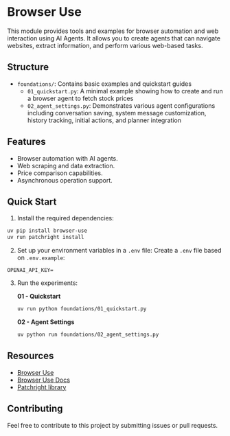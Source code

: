 # Browser Use

This module provides tools and examples for browser automation and web interaction using AI Agents. It allows you to create agents that can navigate websites, extract information, and perform various web-based tasks.

## Structure

- `foundations/`: Contains basic examples and quickstart guides
  - `01_quickstart.py`: A minimal example showing how to create and run a browser agent to fetch stock prices
  - `02_agent_settings.py`: Demonstrates various agent configurations including conversation saving, system message customization, history tracking, initial actions, and planner integration

## Features

- Browser automation with AI agents.
- Web scraping and data extraction.
- Price comparison capabilities.
- Asynchronous operation support.

## Quick Start

1. Install the required dependencies:
```bash
uv pip install browser-use
uv run patchright install
```

2. Set up your environment variables in a `.env` file:
Create a `.env` file based on `.env.example`:
```
OPENAI_API_KEY=
```

3. Run the experiments:

    **01 - Quickstart**
    ```bash
    uv run python foundations/01_quickstart.py
    ```

    **02 - Agent Settings**
    ```bash
    uv python run foundations/02_agent_settings.py
    ```

## Resources

- [Browser Use](https://browser-use.com/)
- [Browser Use Docs](https://docs.browser-use.com/introduction)
- [Patchright library](https://github.com/Kaliiiiiiiiii-Vinyzu/patchright)

## Contributing

Feel free to contribute to this project by submitting issues or pull requests.
